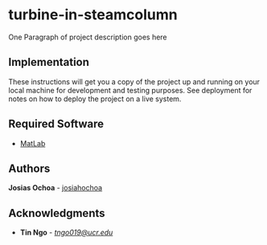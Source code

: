 # turbine-in-steamcolumn

One Paragraph of project description goes here

## Implementation

These instructions will get you a copy of the project up and running on your local machine for development and testing purposes. See deployment for notes on how to deploy the project on a live system.

## Required Software

* [MatLab](https://www.mathworks.com/products/matlab.html)

## Authors

 **Josias Ochoa**  - [josiahochoa](https://github.com/josiahochoa)

## Acknowledgments

* **Tin Ngo** - *tngo019@ucr.edu*
